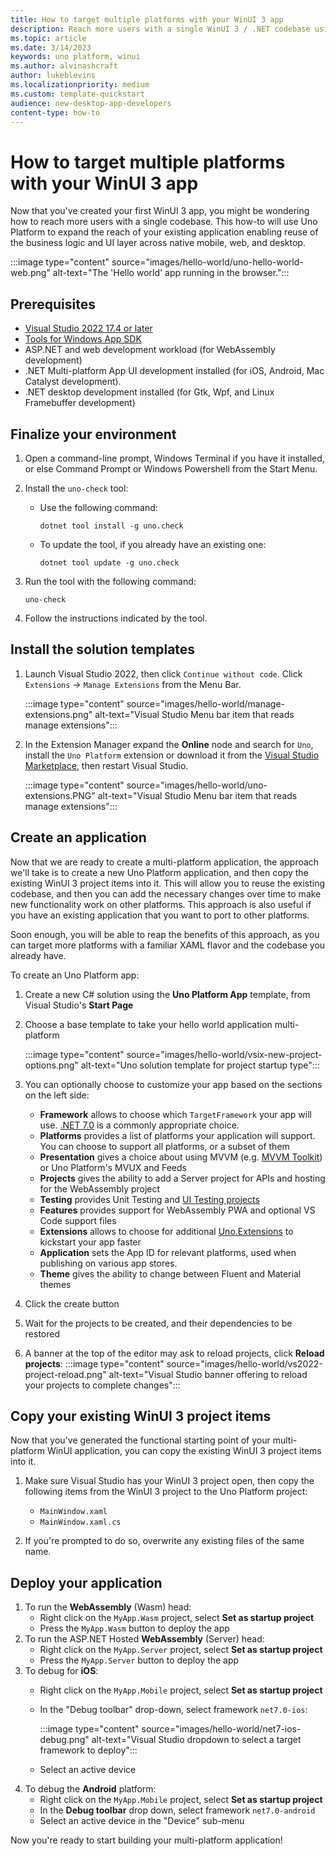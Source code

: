 ```yaml
---
title: How to target multiple platforms with your WinUI 3 app
description: Reach more users with a single WinUI 3 / .NET codebase using Uno Platform.
ms.topic: article
ms.date: 3/14/2023
keywords: uno platform, winui
ms.author: alvinashcraft
author: lukeblevins
ms.localizationpriority: medium
ms.custom: template-quickstart
audience: new-desktop-app-developers
content-type: how-to
---
```


# How to target multiple platforms with your WinUI 3 app

Now that you've created your first WinUI 3 app, you might be wondering how to reach more users with a single codebase. This how-to will use Uno Platform to expand the reach of your existing application enabling reuse of the business logic and UI layer across native mobile, web, and desktop.

:::image type="content" source="images/hello-world/uno-hello-world-web.png" alt-text="The 'Hello world' app running in the browser.":::

## Prerequisites

- [Visual Studio 2022 17.4 or later](https://visualstudio.microsoft.com/#vs-section)
- [Tools for Windows App SDK](../windows-app-sdk/set-up-your-development-environment.md)
- ASP.NET and web development workload (for WebAssembly development)
- .NET Multi-platform App UI development installed (for iOS, Android, Mac Catalyst development).
- .NET desktop development installed (for Gtk, Wpf, and Linux Framebuffer development)

## Finalize your environment

1. Open a command-line prompt, Windows Terminal if you have it installed, or else Command Prompt or Windows Powershell from the Start Menu.

2. Install the `uno-check` tool:
    - Use the following command:

        `dotnet tool install -g uno.check`

    - To update the tool, if you already have an existing one:

        `dotnet tool update -g uno.check`

3. Run the tool with the following command:

    `uno-check`

4. Follow the instructions indicated by the tool.

## Install the solution templates

1. Launch Visual Studio 2022, then click `Continue without code`. Click `Extensions` -> `Manage Extensions` from the Menu Bar.

    :::image type="content" source="images/hello-world/manage-extensions.png" alt-text="Visual Studio Menu bar item that reads manage extensions":::

2. In the Extension Manager expand the **Online** node and search for `Uno`, install the `Uno Platform` extension or download it from the [Visual Studio Marketplace](https://marketplace.visualstudio.com/items?itemName=unoplatform.uno-platform-addin-2022), then restart Visual Studio.

    :::image type="content" source="images/hello-world/uno-extensions.PNG" alt-text="Visual Studio Menu bar item that reads manage extensions":::

## Create an application

Now that we are ready to create a multi-platform application, the approach we'll take is to create a new Uno Platform application, and then copy the existing WinUI 3 project items into it. This will allow you to reuse the existing codebase, and then you can add the necessary changes over time to make new functionality work on other platforms. This approach is also useful if you have an existing application that you want to port to other platforms.

Soon enough, you will be able to reap the benefits of this approach, as you can target more platforms with a familiar XAML flavor and the codebase you already have.

To create an Uno Platform app:

1. Create a new C# solution using the **Uno Platform App** template, from Visual Studio's **Start Page**
2. Choose a base template to take your hello world application multi-platform

    :::image type="content" source="images/hello-world/vsix-new-project-options.png" alt-text="Uno solution template for project startup type":::

3. You can optionally choose to customize your app based on the sections on the left side:
    - **Framework** allows to choose which `TargetFramework` your app will use. [.NET 7.0](https://dotnet.microsoft.com/en-us/download/dotnet/7.0) is a commonly appropriate choice.
    - **Platforms** provides a list of platforms your application will support. You can choose to support all platforms, or a subset of them
    - **Presentation** gives a choice about using MVVM (e.g. [MVVM Toolkit](https://learn.microsoft.com/en-us/dotnet/communitytoolkit/mvvm/)) or Uno Platform's MVUX and Feeds
    - **Projects** gives the ability to add a Server project for APIs and hosting for the WebAssembly project
    - **Testing** provides Unit Testing and [UI Testing projects](https://github.com/unoplatform/Uno.UITest)
    - **Features** provides support for WebAssembly PWA and optional VS Code support files
    - **Extensions** allows to choose for additional [Uno.Extensions](https://github.com/unoplatform/uno.extensions) to kickstart your app faster
    - **Application** sets the App ID for relevant platforms, used when publishing on various app stores.
    - **Theme** gives the ability to change between Fluent and Material themes

4. Click the create button

5. Wait for the projects to be created, and their dependencies to be restored

6. A banner at the top of the editor may ask to reload projects, click **Reload projects**:
    :::image type="content" source="images/hello-world/vs2022-project-reload.png" alt-text="Visual Studio banner offering to reload your projects to complete changes":::

## Copy your existing WinUI 3 project items

Now that you've generated the functional starting point of your multi-platform WinUI application, you can copy the existing WinUI 3 project items into it.

1. Make sure Visual Studio has your WinUI 3 project open, then copy the following items from the WinUI 3 project to the Uno Platform project:
    - `MainWindow.xaml`
    - `MainWindow.xaml.cs`

2. If you're prompted to do so, overwrite any existing files of the same name.

## Deploy your application

1. To run the **WebAssembly** (Wasm) head:
    - Right click on the `MyApp.Wasm` project, select **Set as startup project**
    - Press the `MyApp.Wasm` button to deploy the app
2. To run the ASP.NET Hosted **WebAssembly** (Server) head:
    - Right click on the `MyApp.Server` project, select **Set as startup project**
    - Press the `MyApp.Server` button to deploy the app
3. To debug for **iOS**:
    - Right click on the `MyApp.Mobile` project, select **Set as startup project**
    - In the "Debug toolbar" drop-down, select framework `net7.0-ios`:

      :::image type="content" source="images/hello-world/net7-ios-debug.png" alt-text="Visual Studio dropdown to select a target framework to deploy":::

    - Select an active device
4. To debug the **Android** platform:
    - Right click on the `MyApp.Mobile` project, select **Set as startup project**
    - In the **Debug toolbar** drop down, select framework `net7.0-android`
    - Select an active device in the "Device" sub-menu

Now you're ready to start building your multi-platform application!
